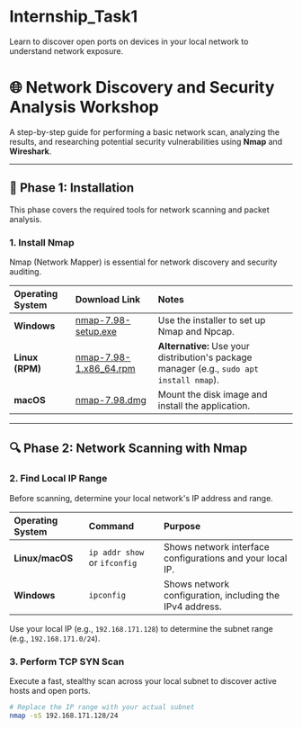 # Internship_Task1
Learn to discover open ports on devices in your local network to understand network exposure.

# 🌐 Network Discovery and Security Analysis Workshop

A step-by-step guide for performing a basic network scan, analyzing the results, and researching potential security vulnerabilities using **Nmap** and **Wireshark**.

---

## 🚀 Phase 1: Installation

This phase covers the required tools for network scanning and packet analysis.

### 1. Install Nmap

Nmap (Network Mapper) is essential for network discovery and security auditing.

| Operating System | Download Link | Notes |
| :--- | :--- | :--- |
| **Windows** | [nmap-7.98-setup.exe](https://nmap.org/dist/nmap-7.98-setup.exe) | Use the installer to set up Nmap and Npcap. |
| **Linux (RPM)** | [nmap-7.98-1.x86_64.rpm](https://nmap.org/dist/nmap-7.98-1.x86_64.rpm) | **Alternative:** Use your distribution's package manager (e.g., `sudo apt install nmap`). |
| **macOS** | [nmap-7.98.dmg](https://nmap.org/dist/nmap-7.98.dmg) | Mount the disk image and install the application. |

---

## 🔍 Phase 2: Network Scanning with Nmap

### 2. Find Local IP Range

Before scanning, determine your local network's IP address and range.

| Operating System | Command | Purpose |
| :--- | :--- | :--- |
| **Linux/macOS** | `ip addr show` or `ifconfig` | Shows network interface configurations and your local IP. |
| **Windows** | `ipconfig` | Shows network configuration, including the IPv4 address. |

Use your local IP (e.g., `192.168.171.128`) to determine the subnet range (e.g., `192.168.171.0/24`).

### 3. Perform TCP SYN Scan

Execute a fast, stealthy scan across your local subnet to discover active hosts and open ports.

```bash
# Replace the IP range with your actual subnet
nmap -sS 192.168.171.128/24
